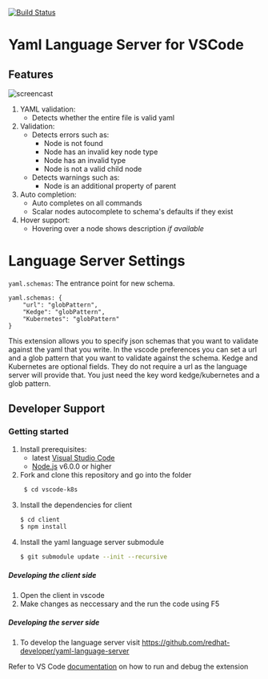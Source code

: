 [![Build Status](https://travis-ci.org/redhat-developer/yaml-language-server.svg?branch=master)](https://travis-ci.org/redhat-developer/vscode-k8s)

# Yaml Language Server for VSCode

## Features 
![screencast](https://github.com/redhat-developer/vscode-k8s/images/demo.gif)

1. YAML validation:
    * Detects whether the entire file is valid yaml
2. Validation:
    * Detects errors such as:
        * Node is not found   
        * Node has an invalid key node type
        * Node has an invalid type
        * Node is not a valid child node
    * Detects warnings such as:
        * Node is an additional property of parent
3. Auto completion:
    * Auto completes on all commands
    * Scalar nodes autocomplete to schema's defaults if they exist
4. Hover support:
    * Hovering over a node shows description *if available*

# Language Server Settings
`yaml.schemas`: The entrance point for new schema.
```
yaml.schemas: {
    "url": "globPattern",
    "Kedge": "globPattern",
    "Kubernetes": "globPattern"
}
```

This extension allows you to specify json schemas that you want to validate against the yaml that you write. In the vscode preferences you can set a url and a glob pattern that you want to validate against the schema. Kedge and Kubernetes are optional fields. They do not require a url as the language server will provide that. You just need the key word kedge/kubernetes and a glob pattern.

## Developer Support

### Getting started
1. Install prerequisites:
   * latest [Visual Studio Code](https://code.visualstudio.com/)
   * [Node.js](https://nodejs.org/) v6.0.0 or higher
2. Fork and clone this repository and go into the folder
    ```bash
     $ cd vscode-k8s
    ```
3. Install the dependencies for client
    ```bash
	$ cd client
	$ npm install
	```
4. Install the yaml language server submodule
	```bash
	$ git submodule update --init --recursive
	```

##### Developing the client side
1. Open the client in vscode
2. Make changes as neccessary and the run the code using F5

##### Developing the server side
1. To develop the language server visit https://github.com/redhat-developer/yaml-language-server

Refer to VS Code [documentation](https://code.visualstudio.com/docs/extensions/debugging-extensions) on how to run and debug the extension
